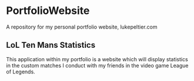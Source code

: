 # PortfolioWebsite
A repository for my personal portfolio website, lukepeltier.com

## LoL Ten Mans Statistics
This application within my portfolio is a website which will display statistics in the custom matches I conduct with my friends in the video game League of Legends.
